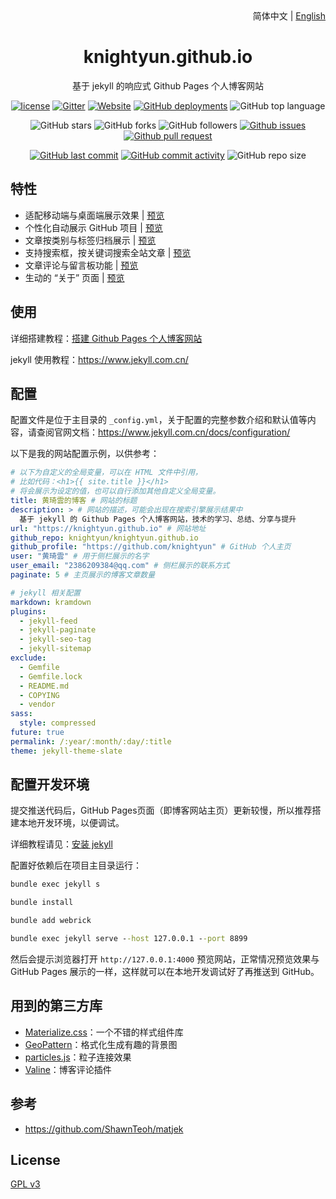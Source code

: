 <div align="center">
    <div align="right">
        简体中文 | <a href="README-EN.md">English</a>
    </div>
    <h1>knightyun.github.io</h1>
    <p>基于 jekyll 的响应式 Github Pages 个人博客网站</p>

[![license](https://img.shields.io/github/license/knightyun/knightyun.github.io)](https://github.com/knightyun/knightyun.github.io/blob/master/COPYING)
[![Gitter](https://img.shields.io/gitter/room/knightyun/knightyun.github.i0)](https://gitter.im/knightyun-github-io/community?utm_source=badge&utm_medium=badge&utm_campaign=pr-badge)
[![Website](https://img.shields.io/website?down_color=lightgrey%09&down_message=offline&up_color=%09aqua&up_message=online&url=https%3A%2F%2Fknightyun.github.io)](https://knightyun.github.io)
[![GitHub deployments](https://img.shields.io/github/deployments/knightyun/knightyun.github.io/github-pages)](https://github.com/knightyun/knightyun.github.io/deployments)
![GitHub top language](https://img.shields.io/github/languages/top/knightyun/knightyun.github.io)

![GitHub stars](https://img.shields.io/github/stars/knightyun/knightyun.github.io?style=flat)
![GitHub forks](https://img.shields.io/github/forks/knightyun/knightyun.github.io?style=flat)
![GitHub followers](https://img.shields.io/github/followers/knightyun?style=flat)
[![Github issues](https://img.shields.io/badge/issues-welcome-success)](https://github.com/knightyun/knightyun.github.io/issues)
[![Github pull request](https://img.shields.io/badge/pull%20request-welcome-success)](https://github.com/knightyun/knightyun.github.io/pulls)

[![GitHub last commit](https://img.shields.io/github/last-commit/knightyun/knightyun.github.io)](https://github.com/knightyun/knightyun.github.io/commit/master)
[![GitHub commit activity](https://img.shields.io/github/commit-activity/m/knightyun/knightyun.github.io)](https://github.com/knightyun/knightyun.github.io/graphs/commit-activity)
![GitHub repo size](https://img.shields.io/github/repo-size/knightyun/knightyun.github.io)
</div>

## 特性

- 适配移动端与桌面端展示效果 | [预览](https://knightyun.github.io)
- 个性化自动展示 GitHub 项目 | [预览](https://knightyun.github.io/projects)
- 文章按类别与标签归档展示 | [预览](https://knightyun.github.io/categories)
- 支持搜索框，按关键词搜索全站文章 | [预览](https://knightyun.github.io)
- 文章评论与留言板功能 | [预览](https://knightyun.github.io/message)
- 生动的 “关于” 页面 | [预览](https://knightyun.github.io/about)

## 使用

详细搭建教程：[搭建 Github Pages 个人博客网站](https://knightyun.github.io/2018/04/01/github-pages-blog)

jekyll 使用教程：<https://www.jekyll.com.cn/>

## 配置

配置文件是位于主目录的 `_config.yml`，关于配置的完整参数介绍和默认值等内容，请查阅官网文档：<https://www.jekyll.com.cn/docs/configuration/>

以下是我的网站配置示例，以供参考：
```yml
# 以下为自定义的全局变量，可以在 HTML 文件中引用，
# 比如代码：<h1>{{ site.title }}</h1> 
# 将会展示为设定的值，也可以自行添加其他自定义全局变量。
title: 黄琦雲的博客 # 网站的标题
description: > # 网站的描述，可能会出现在搜索引擎展示结果中
  基于 jekyll 的 Github Pages 个人博客网站，技术的学习、总结、分享与提升
url: "https://knightyun.github.io" # 网站地址
github_repo: knightyun/knightyun.github.io
github_profile: "https://github.com/knightyun" # GitHub 个人主页
user: "黄琦雲" # 用于侧栏展示的名字
user_email: "2386209384@qq.com" # 侧栏展示的联系方式
paginate: 5 # 主页展示的博客文章数量

# jekyll 相关配置
markdown: kramdown
plugins:
  - jekyll-feed
  - jekyll-paginate
  - jekyll-seo-tag
  - jekyll-sitemap
exclude:
  - Gemfile
  - Gemfile.lock
  - README.md
  - COPYING
  - vendor
sass:
  style: compressed
future: true
permalink: /:year/:month/:day/:title
theme: jekyll-theme-slate
```

## 配置开发环境

提交推送代码后，GitHub Pages页面（即博客网站主页）更新较慢，所以推荐搭建本地开发环境，以便调试。

详细教程请见：[安装 jekyll](https://knightyun.github.io/2018/04/01/github-pages-blog#%E5%AE%89%E8%A3%85jekyll-)

配置好依赖后在项目主目录运行：
```cmd
bundle exec jekyll s

bundle install

bundle add webrick

bundle exec jekyll serve --host 127.0.0.1 --port 8899

```

然后会提示浏览器打开 `http://127.0.0.1:4000` 预览网站，正常情况预览效果与 GitHub Pages 展示的一样，这样就可以在本地开发调试好了再推送到 GitHub。

## 用到的第三方库

- [Materialize.css](http://materializecss.com/)：一个不错的样式组件库
- [GeoPattern](http://btmills.github.io/geopattern/)：格式化生成有趣的背景图
- [particles.js](https://marcbruederlin.github.io/particles.js/)：粒子连接效果
- [Valine](https://valine.js.org/)：博客评论插件

## 参考

- https://github.com/ShawnTeoh/matjek

## License

[GPL v3](https://github.com/knightyun/knightyun.github.io/blob/master/COPYING)